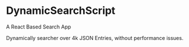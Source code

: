 # DynamicSearchScript
A React Based Search App

Dynamically searcher over 4k JSON Entries, without performance issues.
